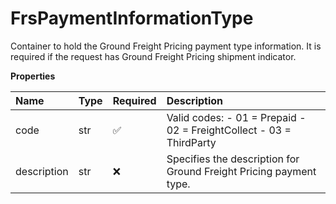 # FrsPaymentInformationType

Container to hold the Ground Freight Pricing payment type information. It is required if the request has Ground Freight Pricing shipment indicator.

**Properties**

| Name        | Type | Required | Description                                                         |
| :---------- | :--- | :------- | :------------------------------------------------------------------ |
| code        | str  | ✅       | Valid codes: - 01 = Prepaid - 02 = FreightCollect - 03 = ThirdParty |
| description | str  | ❌       | Specifies the description for Ground Freight Pricing payment type.  |

<!-- This file was generated by liblab | https://liblab.com/ -->

